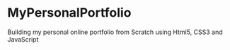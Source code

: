 # MyPersonalPortfolio
Building my personal online portfolio from Scratch using Html5, CSS3 and JavaScript
